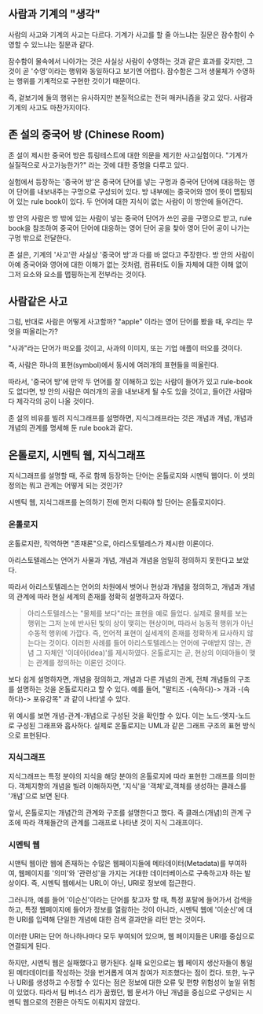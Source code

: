 ## 사람과 기계의 "생각"

사람의 사고와 기계의 사고는 다르다. 기계가 사고를 할 줄 아느냐는 질문은 잠수함이 수영할 수 있느냐는 질문과 같다.

잠수함이 물속에서 나아가는 것은 사실상 사람이 수영하는 것과 같은 효과를 갖지만, 그것이 곧 '수영'이라는 행위와 동일하다고 보기엔 어렵다. 잠수함은 그저 생물체가 수영하는 행위를 기계적으로 구현한 것이기 때문이다.

즉, 겉보기에 둘의 행위는 유사하지만 본질적으로는 전혀 매커니즘을 갖고 있다. 사람과 기계의 사고도 마찬가지이다.


## 존 설의 중국어 방 (Chinese Room)

존 설이 제시한 중국어 방은 튜링테스트에 대한 의문을 제기한 사고실험이다. "기계가 실질적으로 사고가능한가?" 라는 것에 대한 증명을 다루고 있다.

실험에서 등장하는 '중국어 방'은 중국어 단어를 넣는 구멍과 중국어 단어에 대응하는 영어 단어를 내보내주는 구멍으로 구성되어 있다. 방 내부에는 중국어와 영어 뜻이 맵핑되어 있는 rule book이 있다. 두 언어에 대한 지식이 없는 사람이 이 방안에 들어간다.

방 안의 사람은 방 밖에 있는 사람이 넣는 중국어 단어가 쓰인 공을 구멍으로 받고, rule book을 참조하여 중국어 단어에 대응하는 영어 단어 공을 찾아 영어 단어 공이 나가는 구멍 밖으로 전달한다.

존 설은, 기계의 '사고'란 사실상 '중국어 방'과 다를 바 없다고 주장한다. 방 안의 사람이 아예 중국어와 영어에 대한 이해가 없는 것처럼, 컴퓨터도 이들 자체에 대한 이해 없이 그저 요소와 요소를 맵핑하는게 전부라는 것이다.


## 사람같은 사고

그럼, 반대로 사람은 어떻게 사고할까? "apple" 이라는 영어 단어를 봤을 때, 우리는 무엇을 떠올리는가? 

"사과"라는 단어가 떠오를 것이고, 사과의 이미지, 또는 기업 애플이 떠오를 것이다. 

즉, 사람은 하나의 표현(symbol)에서 동시에 여러개의 표현들을 떠올린다. 

따라서, '중국어 방'에 만약 두 언어를 잘 이해하고 있는 사람이 들어가 있고 rule-book도 없다면, 방 안의 사람은 여러개의 공을 내보내게 될 수도 있을 것이고, 들어간 사람마다 제각각의 공이 나올 것이다.

존 설의 비유를 빌려 지식그래프를 설명하면, 지식그래프라는 것은 개념과 개념, 개념과 개념의 관계를 명세해 둔 rule book과 같다.


## 온톨로지, 시멘틱 웹, 지식그래프

지식그래프를 설명할 때, 주로 함께 등장하는 단어는 온톨로지와 시멘틱 웹이다. 이 셋의 정의는 뭐고 관계는 어떻게 되는 것인가?

시멘틱 웹, 지식그래프를 논의하기 전에 먼저 다뤄야 할 단어는 온톨로지이다.


### 온톨로지

온톨로지란, 직역하면 "존재론"으로, 아리스토텔레스가 제시한 이론이다. 

아리스토텔레스는 언어가 사물과 개념, 개념과 개념을 엄밀히 정의하지 못한다고 보았다. 

따라서 아리스토텔레스는 언어의 차원에서 벗어나 현상과 개념을 정의하고, 개념과 개념의 관계에 따라 현실 세계의 존재를 정확히 설명하고자 하였다.

> 아리스토텔레스는 "물체를 보다"라는 표현을 예로 들었다. 실제로 물체를 보는 행위는 그저 눈에 반사된 빛의 상이 맺히는 현상이며, 따라서 능동적 행위가 아닌 수동적 행위에 가깝다. 즉, 언어적 표현이 실세계의 존재를 정확하게 묘사하지 않는다는 것이다.  이러한 사례를 들어 아리스토텔레스는 언어에 구애받지 않는, 관념 그 자체인 '이데아(Idea)'를 제시하였다. 온톨로지는 곧, 현상의 이데아들이 맺는 관계를 정의하는 이론인 것이다.

보다 쉽게 설명하자면, 개념을 정의하고, 개념과 다른 개념의 관계, 전체 개념들의 구조를 설명하는 것을 온톨로지라고 할 수 있다. 예를 들어, "말티즈 -(속하다)-> 개과 -(속하다)-> 포유강목" 과 같이 나타낼 수 있다. 

위 예시를 보면 개념-관계-개념으로 구성된 것을 확인할 수 있다. 이는 노드-엣지-노드로 구성된 그래프와 흡사하다. 실제로 온톨로지는 UML과 같은 그래프 구조의 표현 방식으로 표현된다.


### 지식그래프

지식그래프는 특정 분야의 지식을 해당 분야의 온톨로지에 따라 표현한 그래프를 의미한다. 객체지향의 개념을 빌려 이해하자면, '지식'을 '객체'로,객체를 생성하는 클래스를 '개념'으로 보면 된다. 

앞서, 온톨로지는 개념간의 관계와 구조를 설명한다고 했다. 즉 클래스(개념)의 관계 구조에 따라 객체들간의 관계를 그래프로 나타낸 것이 지식 그래프이다.



### 시멘틱 웹

시맨틱 웹이란 웹에 존재하는 수많은 웹페이지들에 메타데이터(Metadata)를 부여하여, 웹페이지를 '의미'와 '관련성'을 가지는 거대한 데이터베이스로 구축하고자 하는 발상이다. 즉, 시멘틱 웹에서는 URL이 아닌, URI로 정보에 접근한다. 

그러니까, 예를 들어 '이순신'이라는 단어를 찾고자 할 때, 특정 포탈에 들어가서 검색을 하고, 특정 웹페이지에 들어가 정보를 열람하는 것이 아니라, 시멘틱 웹에 '이순신'에 대한 URI를 입력해 단일한 개념에 대한 검색 결과만을 리턴 받는 것이다.

이러한 URI는 단어 하나하나마다 모두 부여되어 있으며, 웹 페이지들은 URI를 중심으로 연결되게 된다. 

하지만, 시멘틱 웹은 실패했다고 평가된다. 실패 요인으로는 웹 페이지 생산자들이 통일된 메타데이터를 작성하는 것을 번거롭게 여겨 참여가 저조했다는 점이 컸다. 또한, 누구나 URI를 생성하고 수정할 수 있다는 점은 정보에 대한 오류 및 편향 위험성이 높일 위험이 있었다. 따라서 팀 버너스 리가 꿈꿨던, 웹 문서가 아닌 개념을 중심으로 구성되는 시멘틱 웹으로의 전환은 아직도 이뤄지지 않았다.


